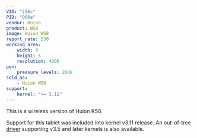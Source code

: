 ```yaml
---
VID: "256c"
PID: "006e"
vendor: Huion
product: W58
image: Huion_W58
report_rate: 230
working_area:
    width: 8
    height: 5
    resolution: 4000
pen:
    pressure_levels: 2048
sold_as:
    - Huion W58
support:
    kernel: ">= 3.11"
---
```

This is a wireless version of Huion K58.

Support for this tablet was included into kernel v3.11 release. An out-of-tree [driver](https://github.com/DIGImend/huion-driver) supporting v3.5 and later kernels is also available.

